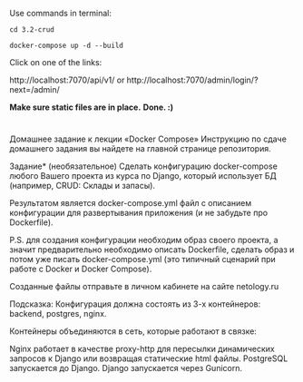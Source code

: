 Use commands in terminal:

```shell
cd 3.2-crud
```
```shell
docker-compose up -d --build
```


Click on one of the links:

http://localhost:7070/api/v1/
or
http://localhost:7070/admin/login/?next=/admin/

**Make sure static files are in place.**
**Done. :)**

#
Домашнее задание к лекции «Docker Compose»
Инструкцию по сдаче домашнего задания вы найдете на главной странице репозитория.

Задание* (необязательное)
Cделать конфигурацию docker-compose любого Вашего проекта из курса по Django, который использует БД (например, CRUD: Склады и запасы).

Результатом является docker-compose.yml файл с описанием конфигурации для развертывания приложения (и не забудьте про Dockerfile).

P.S. для создания конфигурации необходим образ своего проекта, а значит предварительно необходимо описать Dockerfile, сделать образ и потом уже писать docker-compose.yml (это типичный сценарий при работе с Docker и Docker Compose).

Созданные файлы отправьте в личном кабинете на сайте netology.ru

Подсказка:
Конфигурация должна состоять из 3-х контейнеров: backend, postgres, nginx.

Контейнеры объединяются в сеть, которые работают в связке:

Nginx работает в качестве proxy-http для пересылки динамических запросов к Django или возвращая статические html файлы.
PostgreSQL запускается до Django.
Django запускается через Gunicorn.
